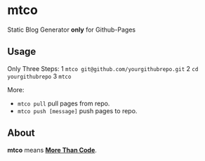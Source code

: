 # mtco

Static Blog Generator **only** for Github-Pages

## Usage

Only Three Steps:
1 `mtco git@github.com/yourgithubrepo.git`
2 `cd yourgithubrepo`
3 `mtco`

More:
* `mtco pull` pull pages from repo.
* `mtco push [message]` push pages to repo.

## About

**mtco** means [**More Than Code**](http://xiaoge.me). 
